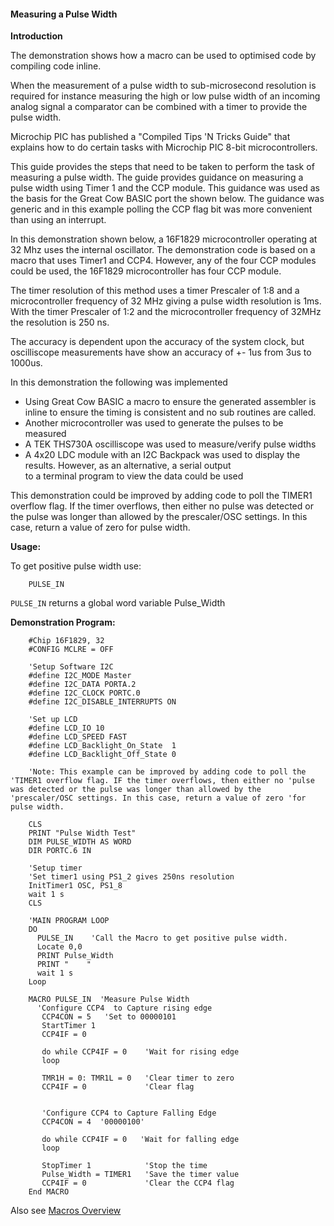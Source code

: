 <div class="section">

<div class="titlepage">

<div>

<div>

#### <span id="measuring_a_pulse_width"></span>Measuring a Pulse Width

</div>

</div>

</div>

<span class="strong">**Introduction**</span>

The demonstration shows how a macro can be used to optimised code by
compiling code inline.

When the measurement of a pulse width to sub-microsecond resolution is
required for instance measuring the high or low pulse width of an
incoming analog signal a comparator can be combined with a timer to
provide the pulse width.

Microchip PIC has published a "Compiled Tips 'N Tricks Guide" that
explains how to do certain tasks with Microchip PIC 8-bit
microcontrollers.

This guide provides the steps that need to be taken to perform the task
of measuring a pulse width. The guide provides guidance on measuring a
pulse width using Timer 1 and the CCP module. This guidance was used as
the basis for the Great Cow BASIC port the shown below. The guidance was
generic and in this example polling the CCP flag bit was more convenient
than using an interrupt.

In this demonstration shown below, a 16F1829 microcontroller operating
at 32 Mhz uses the internal oscillator. The demonstration code is based
on a macro that uses Timer1 and CCP4. However, any of the four CCP
modules could be used, the 16F1829 microcontroller has four CCP module.

The timer resolution of this method uses a timer Prescaler of 1:8 and a
microcontroller frequency of 32 MHz giving a pulse width resolution is
1ms. With the timer Prescaler of 1:2 and the microcontroller frequency
of 32MHz the resolution is 250 ns.

The accuracy is dependent upon the accuracy of the system clock, but
oscilliscope measurements have show an accuracy of +- 1us from 3us to
1000us.

In this demonstration the following was implemented

<div class="itemizedlist">

-   Using Great Cow BASIC a macro to ensure the generated assembler is
    inline to ensure the timing is consistent and no sub routines are
    called.
-   Another microcontroller was used to generate the pulses to be
    measured
-   A TEK THS730A oscilliscope was used to measure/verify pulse widths
-   A 4x20 LDC module with an I2C Backpack was used to display the
    results. However, as an alternative, a serial output  
    to a terminal program to view the data could be used

</div>

This demonstration could be improved by adding code to poll the TIMER1
overflow flag. If the timer overflows, then either no pulse was detected
or the pulse was longer than allowed by the prescaler/OSC settings. In
this case, return a value of zero for pulse width.

<span class="strong">**Usage:**</span>

To get positive pulse width use:

``` screen
    PULSE_IN
```

`PULSE_IN` returns a global word variable Pulse\_Width

<span class="strong">**Demonstration Program:**</span>

``` screen
    #Chip 16F1829, 32
    #CONFIG MCLRE = OFF

    'Setup Software I2C
    #define I2C_MODE Master
    #define I2C_DATA PORTA.2
    #define I2C_CLOCK PORTC.0
    #define I2C_DISABLE_INTERRUPTS ON

    'Set up LCD
    #define LCD_IO 10
    #define LCD_SPEED FAST
    #define LCD_Backlight_On_State  1
    #define LCD_Backlight_Off_State 0

    'Note: This example can be improved by adding code to poll the 'TIMER1 overflow flag. IF the timer overflows, then either no 'pulse was detected or the pulse was longer than allowed by the 'prescaler/OSC settings. In this case, return a value of zero 'for pulse width.

    CLS
    PRINT "Pulse Width Test"
    DIM PULSE_WIDTH AS WORD
    DIR PORTC.6 IN

    'Setup timer
    'Set timer1 using PS1_2 gives 250ns resolution
    InitTimer1 OSC, PS1_8
    wait 1 s
    CLS

    'MAIN PROGRAM LOOP
    DO
      PULSE_IN    'Call the Macro to get positive pulse width.
      Locate 0,0
      PRINT Pulse_Width
      PRINT "    "
      wait 1 s
    Loop

    MACRO PULSE_IN  'Measure Pulse Width
      'Configure CCP4  to Capture rising edge
       CCP4CON = 5   'Set to 00000101
       StartTimer 1
       CCP4IF = 0

       do while CCP4IF = 0    'Wait for rising edge
       loop

       TMR1H = 0: TMR1L = 0   'Clear timer to zero
       CCP4IF = 0             'Clear flag


       'Configure CCP4 to Capture Falling Edge
       CCP4CON = 4  '00000100'

       do while CCP4IF = 0   'Wait for falling edge
       loop

       StopTimer 1            'Stop the time
       Pulse_Width = TIMER1   'Save the timer value
       CCP4IF = 0             'Clear the CCP4 flag
    End MACRO
```

Also see
<a href="macros_overview" class="link" title="Macros Overview">Macros Overview</a>

</div>
